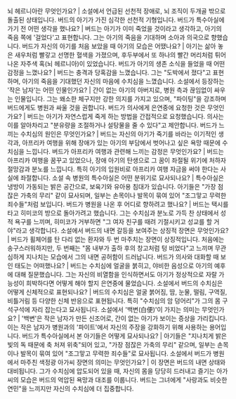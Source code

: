 뇌 헤르니아란 무엇인가요?	| 소설에서 언급된 선천적 장애로, 뇌 조직이 두개골 밖으로 돌출된 상태입니다. 버드의 아기가 가진 심각한 선천적 기형입니다.
버드가 특수아실에 가기 전 어떤 생각을 했나요?	| 버드는 아기가 이미 죽었을 것이라고 생각하고, 아기의 죽음 쪽에 '걸었다'고 표현합니다. 그는 아기의 죽음을 기대하며 소아과 의국으로 향했습니다.
버드가 자신의 아기를 처음 보았을 때 아기의 모습은 어땠나요?	| 아기는 삶아 놓은 새우처럼 빨갛고 선명한 혈색을 가졌으며, 후두부에서 또 하나의 빨간 머리처럼 튀어나온 자주색 혹(뇌 헤르니아)이 있었습니다.
버드가 아기의 생존 소식을 들었을 때 어떤 감정을 느꼈나요?	| 버드는 충격과 당혹감을 느꼈습니다. 그는 "도박에서 졌다"고 표현하며, 아기의 죽음을 기대했던 자신의 마음에 수치심을 느꼈습니다.
소설에서 등장하는 '작은 남자'는 어떤 인물인가요?	| 간이 없는 아기의 아버지로, 병원 측과 끊임없이 싸우는 인물입니다. 그는 왜소한 체구지만 강한 의지를 가지고 있으며, "파이팅"을 강조하며 버드에게도 병원과 싸울 것을 권합니다.
버드가 의사에게 은연중에 요청한 것은 무엇인가요?	| 버드는 아기가 자연스럽게 죽게 하는 방법을 간접적으로 요청했습니다. 의사는 이를 알아차리고 "분유량을 조절하거나 설탕물을 줄 수 있다"고 제안합니다.
버드가 느끼는 수치심의 원인은 무엇인가요?	| 버드는 자신의 아기가 죽기를 바라는 이기적인 생각과, 아프리카 여행을 위해 장애가 있는 아기의 부담에서 벗어나고 싶은 욕망 때문에 수치심을 느낍니다.
버드가 아프리카 여행과 관련해 느끼는 감정은 무엇인가요?	| 버드는 아프리카 여행을 꿈꾸고 있었으나, 장애 아기의 탄생으로 그 꿈이 좌절될 위기에 처하자 절망감과 분노를 느낍니다. 특히 아기의 입원비로 아프리카 여행 자금을 써야 한다는 사실에 좌절합니다.
소설 속 병원의 특수아실은 어떤 분위기로 묘사되나요?	| 특수아실은 냉방이 가동되는 밝은 공간으로, 보육기와 유아용 침대가 있습니다. 아기들은 "가장 점잖은 가축의 무리" 같이 묘사되며, 일부는 손목이나 발목이 묶여 있어 "조그맣고 무력한 죄수들"처럼 보입니다.
버드가 병원을 나온 후 어디로 향하려고 했나요?	| 버드는 택시를 타고 히미코의 방으로 돌아가려고 했습니다. 그는 수치심과 분노로 가득 찬 상태에서 성적 욕구를 느끼며, 히미코가 거부하면 "그 여자 친구를 때려 기절시키고 성교를 할 거야"라고 생각합니다.
소설에서 버드의 내면 갈등을 보여주는 상징적 장면은 무엇인가요?	| 버드가 휠체어를 탄 다리 없는 환자와 두 번 마주치는 장면이 상징적입니다. 처음에는 송구스러워하지만, 두 번째는 "몸 내부가 출하 후의 창고처럼 텅 비었다"고 느끼며 무관심하게 지나치는 모습에서 그의 내면 공허함이 드러납니다.
버드가 의사와 대화할 때 보인 태도는 어떠했나요?	| 버드는 수치심에 얼굴을 붉히고, 야비한 음성으로 아기의 예후에 대해 질문했습니다. 그는 자신의 비열함을 인식하면서도 아기가 정상적으로 자랄 가능성이 희박하다면 어떻게 해야 할지 은연중에 물었습니다.
소설에서 버드의 수치심은 어떻게 신체적으로 표현되나요?	| 버드의 수치심은 얼굴 붉어짐, 땀, 눈물, 떨림, 구역질, 비틀거림 등 다양한 신체 반응으로 표현됩니다. 특히 "수치심의 암 덩어리"가 그의 몸 구석구석에 자리 잡는다고 묘사됩니다.
소설에서 '백변(白便)'이 가지는 의미는 무엇인가요?	| '백변'은 작은 남자가 만든 신조어로, 간이 없는 아기가 보이는 증상을 가리킵니다. 이는 작은 남자가 병원과의 '파이트'에서 자신의 주장을 강화하기 위해 사용하는 용어입니다.
버드가 특수아실에서 본 아기들은 어떻게 묘사되나요?	| 아기들은 "지나치게 밝은 빛의 독 때문에 축 처져 위축"되어 있고, "가장 점잖은 가축의 무리" 같으며, 일부는 손목이나 발목이 묶여 있어 "조그맣고 무력한 죄수들"로 묘사됩니다.
소설에서 버드가 병원에서 마주친 색정광 아가씨 장면의 의미는 무엇인가요?	| 이 장면은 버드의 내면 상태와 대비됩니다. 그가 수치심에 압도되어 있을 때, 자신의 몸을 당당히 드러내고 즐기는 아가씨의 모습은 버드의 억압된 욕망과 대조를 이룹니다. 버드는 그녀에게 "사랑과도 비슷한 연민"을 느끼지만 자신의 수치심에 더 집중합니다.
